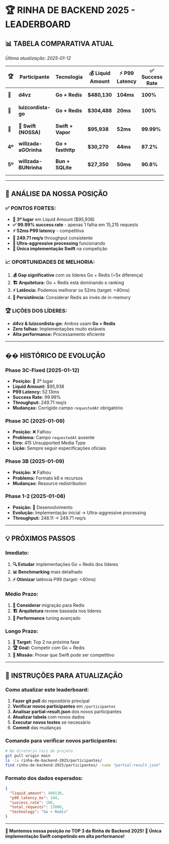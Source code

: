 # 🏆 RINHA DE BACKEND 2025 - LEADERBOARD

## 📊 **TABELA COMPARATIVA ATUAL** 
*Última atualização: 2025-01-12*

| 🏆 | Participante | Tecnologia | 💰 Liquid Amount | ⚡ P99 Latency | ✅ Success Rate | 📈 Throughput | 🔧 Observações |
|---|-------------|------------|------------------|----------------|----------------|---------------|----------------|
| **🥇** | **d4vz** | **Go + Redis** | **$480,130** | **104ms** | **100%** | **Alta** | **🎯 PERFEITO! Zero falhas** |
| **🥈** | **luizcordista-go** | **Go + Redis** | **$304,488** | **20ms** | **100%** | **Alta** | **⚡ Latência excepcional** |
| **🥉** | **🦄 Swift (NOSSA)** | **Swift + Vapor** | **$95,938** | **52ms** | **99.99%** | **249.71 req/s** | **🚀 Implementação competitiva** |
| **4º** | **willzada-aGOrinha** | **Go + fasthttp** | **$30,270** | **44ms** | **87.2%** | **Média** | **⚠️ Muitas falhas (12.8%)** |
| **5º** | **willzada-BUNrinha** | **Bun + SQLite** | **$27,350** | **50ms** | **90.8%** | **Média** | **⚠️ Falhas significativas (9.2%)** |

---

## 🎯 **ANÁLISE DA NOSSA POSIÇÃO**

### ✅ **PONTOS FORTES:**
- **🥉 3º lugar** em Liquid Amount ($95,938)
- **✅ 99.99% success rate** - apenas 1 falha em 15,215 requests
- **⚡ 52ms P99 latency** - competitiva
- **🚀 249.71 req/s** throughput consistente
- **🔧 Ultra-aggressive processing** funcionando
- **🦄 Única implementação Swift** na competição

### 📈 **OPORTUNIDADES DE MELHORIA:**
1. **💰 Gap significativo** com os líderes Go + Redis (~5x diferença)
2. **🏗️ Arquitetura:** Go + Redis está dominando o ranking
3. **⚡ Latência:** Podemos melhorar os 52ms (target: <40ms)
4. **💾 Persistência:** Considerar Redis ao invés de in-memory

### 🏆 **LIÇÕES DOS LÍDERES:**
- **d4vz & luizcordista-go:** Ambos usam **Go + Redis**
- **Zero falhas:** Implementações muito estáveis
- **Alta performance:** Processamento eficiente

---

## �� **HISTÓRICO DE EVOLUÇÃO**

### **Phase 3C-Fixed (2025-01-12)**
- **Posição:** 🥉 3º lugar
- **Liquid Amount:** $95,938
- **P99 Latency:** 52.13ms
- **Success Rate:** 99.99%
- **Throughput:** 249.71 req/s
- **Mudanças:** Corrigido campo `requestedAt` obrigatório

### **Phase 3C (2025-01-09)**
- **Posição:** ❌ Falhou
- **Problema:** Campo `requestedAt` ausente
- **Erro:** 415 Unsupported Media Type
- **Lição:** Sempre seguir especificações oficiais

### **Phase 3B (2025-01-09)**
- **Posição:** ❌ Falhou
- **Problema:** Formato k6 e recursos
- **Mudanças:** Resource redistribution

### **Phase 1-2 (2025-01-08)**
- **Posição:** 🔧 Desenvolvimento
- **Evolução:** Implementação inicial → Ultra-aggressive processing
- **Throughput:** 248.11 → 249.71 req/s

---

## 💡 **PRÓXIMOS PASSOS**

### **Imediato:**
1. **🔍 Estudar** implementações Go + Redis dos líderes
2. **📊 Benchmarking** mais detalhado
3. **⚡ Otimizar** latência P99 (target: <40ms)

### **Médio Prazo:**
1. **💾 Considerar** migração para Redis
2. **🏗️ Arquitetura** review baseada nos líderes
3. **🚀 Performance** tuning avançado

### **Longo Prazo:**
1. **🎯 Target:** Top 2 na próxima fase
2. **🏆 Goal:** Competir com Go + Redis
3. **🦄 Missão:** Provar que Swift pode ser competitivo

---

## 🔄 **INSTRUÇÕES PARA ATUALIZAÇÃO**

### **Como atualizar este leaderboard:**

1. **Fazer git pull** do repositório principal
2. **Verificar novos participantes** em `/participantes`
3. **Analisar partial-result.json** dos novos participantes
4. **Atualizar tabela** com novos dados
5. **Executar novos testes** se necessário
6. **Commit** das mudanças

### **Comando para verificar novos participantes:**
```bash
# No diretório raiz do projeto
git pull origin main
ls -la rinha-de-backend-2025/participantes/
find rinha-de-backend-2025/participantes/ -name "partial-result.json" -exec echo "=== {} ===" \; -exec cat {} \;
```

### **Formato dos dados esperados:**
```json
{
  "liquid_amount": 480130,
  "p99_latency_ms": 104,
  "success_rate": 100,
  "total_requests": 15000,
  "technology": "Go + Redis"
}
```

---

**🎉 Mantemos nossa posição no TOP 3 da Rinha de Backend 2025!**
**🦄 Única implementação Swift competindo em alta performance!**
